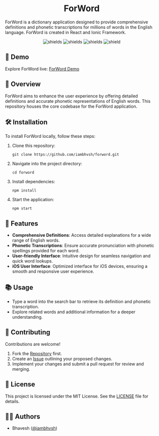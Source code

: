 <h1 align="center" id="title">ForWord</h1>

<p id="description">ForWord is a dictionary application designed to provide comprehensive definitions and phonetic transcriptions for millions of words in the English language. ForWord is created in React and Ionic Framework.</p>

<p align="center">
   <img src="https://img.shields.io/github/forks/iambhvsh/forword?style=flat" alt="shields">
   <img src="https://img.shields.io/github/stars/iambhvsh/forword?style=flat" alt="shields">
   <img src="https://img.shields.io/github/issues/iambhvsh/forword?style=flat" alt="shields">
   <img src="https://img.shields.io/badge/status-active-green?style=flat&?link=https%3A%2F%2Fforwordin.vercel.app" alt="shield">
 </p>

## 🚀 Demo

Explore ForWord live: [ForWord Demo](https://forwordin.vercel.app)

## 📖 Overview

ForWord aims to enhance the user experience by offering detailed definitions and accurate phonetic representations of English words. This repository houses the core codebase for the ForWord application.

## 🛠️ Installation

To install ForWord locally, follow these steps:

1. Clone this repository:
   ```
   git clone https://github.com/iambhvsh/forword.git
   ```
2. Navigate into the project directory:
   ```
   cd forword
   ```
3. Install dependencies:
   ```
   npm install
   ```
4. Start the application:
   ```
   npm start
   ```

## 🌟 Features

- **Comprehensive Definitions**: Access detailed explanations for a wide range of English words.
- **Phonetic Transcriptions**: Ensure accurate pronunciation with phonetic spellings provided for each word.
- **User-friendly Interface**: Intuitive design for seamless navigation and quick word lookups.
- **iOS User Interface**: Optimized interface for iOS devices, ensuring a smooth and responsive user experience.

## 📚 Usage

- Type a word into the search bar to retrieve its definition and phonetic transcription.
- Explore related words and additional information for a deeper understanding.

## 🤝 Contributing

Contributions are welcome!

1. Fork the [Repository](https://github.com/iambhvsh/forword/fork/) first.
2. Create an [Issue](https://github.com/iambhvsh/forword/issues/) outlining your proposed changes.
3. Implement your changes and submit a pull request for review and merging.

## 📝 License

This project is licensed under the MIT License. See the [LICENSE](LICENSE) file for details.

## 🧑‍💻 Authors

- Bhavesh ([@iambhvsh](https://github.com/iambhvsh))
